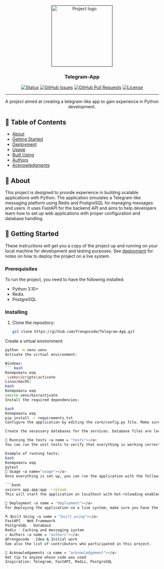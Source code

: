 <p align="center">
  <a href="" rel="noopener">
 <img width=200px height=200px src="https://upload.wikimedia.org/wikipedia/commons/thumb/8/82/Telegram_logo.svg/2048px-Telegram_logo.svg.png" alt="Project logo"></a>
</p>

<h3 align="center">Telegram-App</h3>

<div align="center">

[![Status](https://img.shields.io/badge/status-active-passed.svg)]()
[![GitHub Issues](https://img.shields.io/github/issues/kylelobo/The-Documentation-Compendium.svg)](https://github.com/kylelobo/The-Documentation-Compendium/issues)
[![GitHub Pull Requests](https://img.shields.io/github/issues-pr/kylelobo/The-Documentation-Compendium.svg)](https://github.com/kylelobo/The-Documentation-Compendium/pulls)
[![License](https://img.shields.io/badge/license-MIT-blue.svg)](/LICENSE)

</div>

---

<p align="center"> A project aimed at creating a telegram-like app to gain experience in Python development.
    <br> 
</p>

## 📝 Table of Contents

- [About](#about)
- [Getting Started](#getting_started)
- [Deployment](#deployment)
- [Usage](#usage)
- [Built Using](#built_using)
- [Authors](#authors)
- [Acknowledgments](#acknowledgement)

## 🧐 About <a name = "about"></a>

This project is designed to provide experience in building scalable applications with Python. The application simulates a Telegram-like messaging platform using Redis and PostgreSQL for managing messages and users. It uses FastAPI for the backend API and aims to help developers learn how to set up web applications with proper configuration and database handling.

## 🏁 Getting Started <a name = "getting_started"></a>

These instructions will get you a copy of the project up and running on your local machine for development and testing purposes. See [deployment](#deployment) for notes on how to deploy the project on a live system.

### Prerequisites

To run the project, you need to have the following installed:
- Python 3.10+ 
- Redis
- PostgreSQL

### Installing

1. Clone the repository:
   ```bash
   git clone https://github.com/Frengocode/Telegram-App.git
Create a virtual environment:

```bash
python -m venv venv
Activate the virtual environment:

Windows:
``` bash
Копировать код
.\venv\Scripts\activate
Linux/macOS:
bash
Копировать код
source venv/bin/activate
Install the required dependencies:

bash
Копировать код
pip install -r requirements.txt
Configure the application by editing the core/config.py file. Make sure to provide the correct values for PostgreSQL and Redis connections.

Create the necessary databases for the services. Database files are located in the database/ folder.

🔧 Running the tests <a name = "tests"></a>
You can run the unit tests to verify that everything is working correctly. The tests ensure that the application functions as expected.

Example of running tests:
bash
Копировать код
pytest
🎈 Usage <a name="usage"></a>
Once everything is set up, you can run the application with the following command:

```bash
uvicorn app.app:app --reload
This will start the application on localhost with hot-reloading enabled. You can now access it through your browser or use it with an HTTP client.

🚀 Deployment <a name = "deployment"></a>
For deploying the application on a live system, make sure you have the correct configuration files for production. You may also want to use tools like Docker for containerization and setting up production-ready environments.

⛏️ Built Using <a name = "built_using"></a>
FastAPI - Web Framework
PostgreSQL - Database
Redis - Caching and messaging system
✍️ Authors <a name = "authors"></a>
@Frengocode - Idea & Initial work
See also the list of contributors who participated in this project.

🎉 Acknowledgements <a name = "acknowledgement"></a>
Hat tip to anyone whose code was used
Inspiration: Telegram, FastAPI, Redis, PostgreSQL

